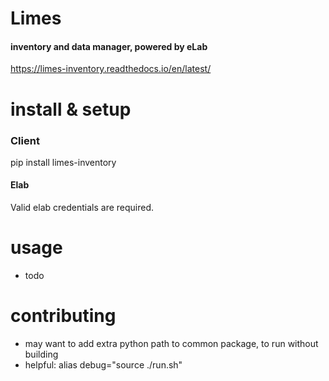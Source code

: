 # Limes
#### inventory and data manager, powered by eLab
https://limes-inventory.readthedocs.io/en/latest/

# install & setup
### Client
pip install limes-inventory
#### Elab
Valid elab credentials are required.

# usage
- todo

# contributing
- may want to add extra python path to common package, to run without building
- helpful: alias debug="source ./run.sh"
